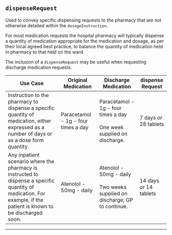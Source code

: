 ## `dispenseRequest`
Used to convey specific dispensing requests to the pharmacy that are not otherwise detailed within the `dosageInstruction`.

For most medication requests the hospital pharmacy will typically dispense a quantity of medication appropriate for the medication and dosage, as per their local agreed best practice, to balance the quantity of medication held in pharmacy to that held on the ward.

The inclusion of a `dispenseRequest` may be useful when requesting discharge medication requests. 

<table id="assets">
    <thead>
        </tr>
            <th>Use Case</th>
            <th>Original Medication</th>
            <th>Discharge Medication</th>
            <th>dispense Request</th>
        </tr>
    </thead>
    <tbody>
        <tr>
            <td>Instruction to the pharmacy to dispense a specific quantity of medication, either expressed as a number of days or as a dose form quantity.</td>
            <td>Paracetamol - 1g - four times a day</td>
            <td>Paracetamol - 1g - four times a day<br/><br/>One week supplied on discharge.</td>
            <td>7 days <i>or</i> 28 tablets</td>
        </tr>
        <tr>
            <td>Any inpatient scenario where the pharmacy is instructed to dispense a specific quantity of medication. For example, if the patient is known to be discharged soon.</td>
            <td>Atenolol - 50mg - daily</td>
            <td>Atenolol - 50mg - daily<br/><br/>Two weeks supplied on discharge, GP to continue.</td>
            <td>14 days <i>or</i> 14 tablets</td>
        </tr>
    </tbody>
</table>

---
